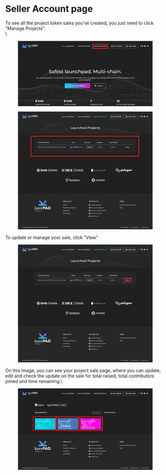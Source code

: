 # Seller Account page

To see all the project token sales you've created, you just need to click "Manage Projects".\
\


<figure><img src="../.gitbook/assets/manage-project (1).png" alt=""><figcaption></figcaption></figure>

<figure><img src="../.gitbook/assets/Project-created.png" alt=""><figcaption></figcaption></figure>

To update or manage your sale, click "View"

<figure><img src="../.gitbook/assets/click-view.png" alt=""><figcaption></figcaption></figure>

On this image, you can see your project sale page, where you can update, edit and check the update on the sale for total raised, total contributors joined and time remaining.\


<figure><img src="../.gitbook/assets/sale-page (1).png" alt=""><figcaption></figcaption></figure>
